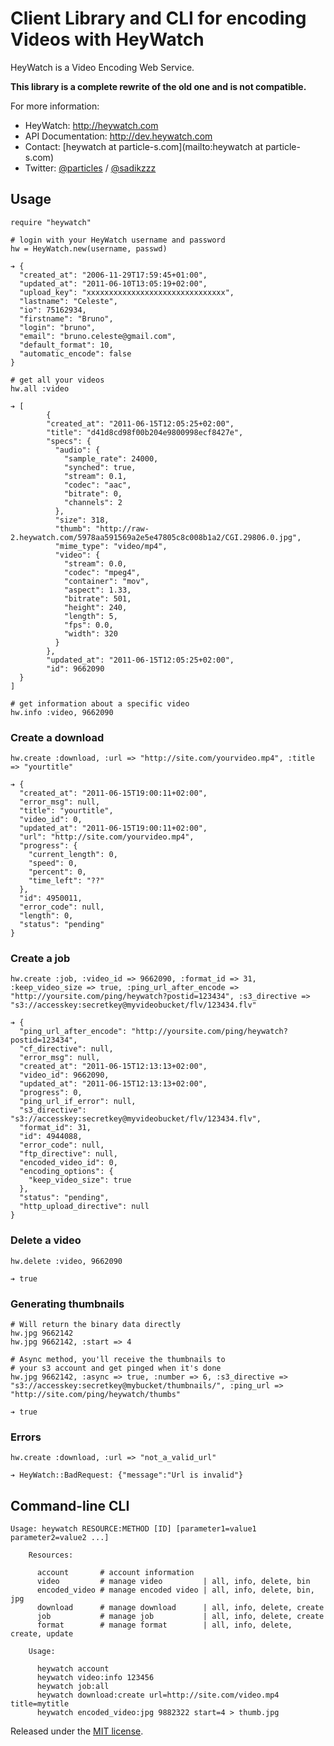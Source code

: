# Client Library and CLI for encoding Videos with HeyWatch #

HeyWatch is a Video Encoding Web Service.

**This library is a complete rewrite of the old one and is not compatible.**

For more information:

* HeyWatch: http://heywatch.com 
* API Documentation: http://dev.heywatch.com
* Contact: [heywatch at particle-s.com](mailto:heywatch at particle-s.com)
* Twitter: [@particles](http://twitter.com/particles) / [@sadikzzz](http://twitter.com/sadikzzz)

## Usage ##

	require "heywatch"
	
	# login with your HeyWatch username and password
	hw = HeyWatch.new(username, passwd)
	
	➔ {
	  "created_at": "2006-11-29T17:59:45+01:00",
	  "updated_at": "2011-06-10T13:05:19+02:00",
	  "upload_key": "xxxxxxxxxxxxxxxxxxxxxxxxxxxxxxx",
	  "lastname": "Celeste",
	  "io": 75162934,
	  "firstname": "Bruno",
	  "login": "bruno",
	  "email": "bruno.celeste@gmail.com",
	  "default_format": 10,
	  "automatic_encode": false
	}
	
	# get all your videos
	hw.all :video
	
	➔ [
			{
	    	"created_at": "2011-06-15T12:05:25+02:00",
		    "title": "d41d8cd98f00b204e9800998ecf8427e",
		    "specs": {
		      "audio": {
		        "sample_rate": 24000,
		        "synched": true,
		        "stream": 0.1,
		        "codec": "aac",
		        "bitrate": 0,
		        "channels": 2
		      },
		      "size": 318,
		      "thumb": "http://raw-2.heywatch.com/5978aa591569a2e5e47805c8c008b1a2/CGI.29806.0.jpg",
		      "mime_type": "video/mp4",
		      "video": {
		        "stream": 0.0,
		        "codec": "mpeg4",
		        "container": "mov",
		        "aspect": 1.33,
		        "bitrate": 501,
		        "height": 240,
		        "length": 5,
		        "fps": 0.0,
		        "width": 320
		      }
		    },
		    "updated_at": "2011-06-15T12:05:25+02:00",
		    "id": 9662090
	  }
	]
	
	# get information about a specific video
	hw.info :video, 9662090

### Create a download ###

	hw.create :download, :url => "http://site.com/yourvideo.mp4", :title => "yourtitle"

	➔ {
	  "created_at": "2011-06-15T19:00:11+02:00",
	  "error_msg": null,
	  "title": "yourtitle",
	  "video_id": 0,
	  "updated_at": "2011-06-15T19:00:11+02:00",
	  "url": "http://site.com/yourvideo.mp4",
	  "progress": {
	    "current_length": 0,
	    "speed": 0,
	    "percent": 0,
	    "time_left": "??"
	  },
	  "id": 4950011,
	  "error_code": null,
	  "length": 0,
	  "status": "pending"
	}

### Create a job ###
	
	hw.create :job, :video_id => 9662090, :format_id => 31, :keep_video_size => true, :ping_url_after_encode => "http://yoursite.com/ping/heywatch?postid=123434", :s3_directive => "s3://accesskey:secretkey@myvideobucket/flv/123434.flv"
	
	➔ {
	  "ping_url_after_encode": "http://yoursite.com/ping/heywatch?postid=123434",
	  "cf_directive": null,
	  "error_msg": null,
	  "created_at": "2011-06-15T12:13:13+02:00",
	  "video_id": 9662090,
	  "updated_at": "2011-06-15T12:13:13+02:00",
	  "progress": 0,
	  "ping_url_if_error": null,
	  "s3_directive": "s3://accesskey:secretkey@myvideobucket/flv/123434.flv",
	  "format_id": 31,
	  "id": 4944088,
	  "error_code": null,
	  "ftp_directive": null,
	  "encoded_video_id": 0,
	  "encoding_options": {
	    "keep_video_size": true
	  },
	  "status": "pending",
	  "http_upload_directive": null
	}
	
### Delete a video ###

	hw.delete :video, 9662090
	
	➔ true
	
### Generating thumbnails ###

	# Will return the binary data directly
	hw.jpg 9662142
	hw.jpg 9662142, :start => 4
	
	# Async method, you'll receive the thumbnails to 
	# your s3 account and get pinged when it's done
	hw.jpg 9662142, :async => true, :number => 6, :s3_directive => "s3://accesskey:secretkey@mybucket/thumbnails/", :ping_url => "http://site.com/ping/heywatch/thumbs"
	
	➔ true

### Errors ###

	hw.create :download, :url => "not_a_valid_url"
	
	➔ HeyWatch::BadRequest: {"message":"Url is invalid"}

## Command-line CLI ##

	Usage: heywatch RESOURCE:METHOD [ID] [parameter1=value1 parameter2=value2 ...]

	    Resources:

	      account       # account information
	      video         # manage video         | all, info, delete, bin            
	      encoded_video # manage encoded video | all, info, delete, bin, jpg       
	      download      # manage download      | all, info, delete, create         
	      job           # manage job           | all, info, delete, create         
	      format        # manage format        | all, info, delete, create, update 
    
	    Usage:
    
	      heywatch account
	      heywatch video:info 123456
	      heywatch job:all
	      heywatch download:create url=http://site.com/video.mp4 title=mytitle
	      heywatch encoded_video:jpg 9882322 start=4 > thumb.jpg


Released under the [MIT license](http://www.opensource.org/licenses/mit-license.php).